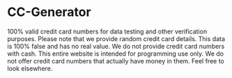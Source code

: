 # CC-Generator
100% valid credit card numbers for data testing and other verification purposes. Please note that we provide random credit card details. This data is 100% false and has no real value. We do not provide credit card numbers with cash. This entire website is intended for programming use only. We do not offer credit card numbers that actually have money in them. Feel free to look elsewhere.

